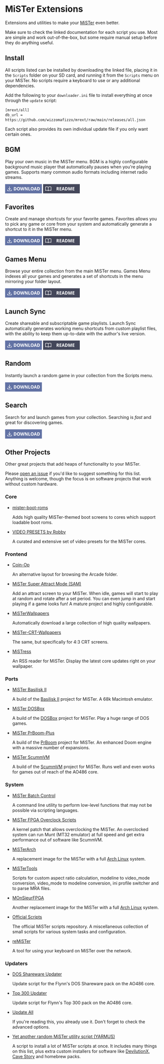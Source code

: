 # MiSTer Extensions

Extensions and utilities to make your [MiSTer](https://github.com/MiSTer-devel/Main_MiSTer/wiki) even better.

Make sure to check the linked documentation for each script you use. Most are simple and work out-of-the-box, but some require manual setup before they do anything useful.

## Install

All scripts listed can be installed by downloading the linked file, placing it in the `Scripts` folder on your SD card, and running it from the `Scripts` menu on your MiSTer. No scripts require a keyboard to use or any additional dependencies.

Add the following to your `downloader.ini` file to install everything at once through the `update` script:

```
[mrext/all]
db_url = https://github.com/wizzomafizzo/mrext/raw/main/releases/all.json
```

Each script also provides its own individual update file if you only want certain ones.

## BGM
Play your own music in the MiSTer menu. BGM is a highly configurable background music player that automatically pauses when you're playing games. Supports many common audio formats including internet radio streams.

[![Download BGM](docs/download.png "Download BGM")](https://github.com/wizzomafizzo/MiSTer_BGM/raw/main/bgm.sh)
[![Readme BGM](docs/readme.png "Readme BGM")](https://github.com/wizzomafizzo/MiSTer_BGM)

## Favorites
Create and manage shortcuts for your favorite games. Favorites allows you to pick any game or core from your system and automatically generate a shortcut to it in the MiSTer menu.

[![Download Favorites](docs/download.png "Download Favorites")](https://github.com/wizzomafizzo/MiSTer_Favorites/raw/main/favorites.sh)
[![Readme Favorites](docs/readme.png "Readme Favorites")](https://github.com/wizzomafizzo/MiSTer_Favorites)

## Games Menu
Browse your entire collection from the main MiSTer menu. Games Menu indexes all your games and generates a set of shortcuts in the menu mirroring your folder layout.

[![Download Games Menu](docs/download.png "Download Games Menu")](https://github.com/wizzomafizzo/MiSTer_GamesMenu/raw/main/games_menu.sh)
[![Readme Games Menu](docs/readme.png "Readme Games Menu")](https://github.com/wizzomafizzo/MiSTer_GamesMenu)

## Launch Sync
Create shareable and subscriptable game playlists. Launch Sync automatically generates working menu shortcuts from custom playlist files, with the ability to keep them up-to-date with the author's live version.

[![Download Launch Sync](docs/download.png "Download Launch Sync")](https://github.com/wizzomafizzo/mrext/raw/main/releases/launchsync/launchsync.sh)
[![Readme Launch Sync](docs/readme.png "Readme Launch Sync")](https://github.com/wizzomafizzo/mrext/tree/main/docs/launchsync.md)

## Random
Instantly launch a random game in your collection from the Scripts menu.

[![Download Random](docs/download.png "Download Random")](https://github.com/wizzomafizzo/mrext/raw/main/releases/random/random.sh)

## Search
Search for and launch games from your collection. Searching is *fast* and great for discovering games.

[![Download Search](docs/download.png "Download Search")](https://github.com/wizzomafizzo/mrext/raw/main/releases/search/search.sh)

## Other Projects

Other great projects that add heaps of functionality to your MiSTer.

Please [open an issue](https://github.com/wizzomafizzo/mrext/issues/new) if you'd like to suggest something for this list. Anything is welcome, though the focus is on software projects that work without custom hardware.

### Core

- [mister-boot-roms](https://github.com/uberyoji/mister-boot-roms)

  Adds high quality MiSTer-themed boot screens to cores which support loadable boot roms.

- [VIDEO PRESETS by Robby](https://github.com/RGarciaLago/VIDEO_PRESETS_by_Robby)

  A curated and extensive set of video presets for the MiSTer cores.

### Frontend

- [Coin-Op](https://github.com/funkycochise/Coin-Op)

  An alternative layout for browsing the Arcade folder.

- [MiSTer Super Attract Mode (SAM)](https://github.com/mrchrisster/MiSTer_SAM)

  Add an attract screen to your MiSTer. When idle, games will start to play at random and rotate after a set period. You can even jump in and start playing if a game looks fun! A mature project and highly configurable.

- [MiSTerWallpapers](https://github.com/RetroDriven/MiSTerWallpapers)

  Automatically download a large collection of high quality wallpapers.

- [MiSTer-CRT-Wallpapers](https://github.com/RetroDriven/MiSTer-CRT-Wallpapers)

  The same, but specifically for 4:3 CRT screens.

- [MiSTress](https://github.com/sigboe/MiSTress)

  An RSS reader for MiSTer. Display the latest core updates right on your wallpaper.

### Ports

- [MiSTer Basilisk II](https://github.com/bbond007/MiSTer_BasiliskII)

  A build of the [Basilisk II](https://basilisk.cebix.net/) project for MiSTer. A 68k Macintosh emulator.

- [MiSTer DOSBox](https://github.com/bbond007/MiSTer_DOSBox)

  A build of the [DOSBox](https://www.dosbox.com/) project for MiSTer. Play a huge range of DOS games.

- [MiSTer PrBoom-Plus](https://github.com/bbond007/MiSTer_PrBoom-Plus)

  A build of the [PrBoom](http://prboom.sourceforge.net/) project for MiSTer. An enhanced Doom engine with a massive number of expansions.

- [MiSTer ScummVM](https://github.com/bbond007/MiSTer_ScummVM)

  A build of the [ScummVM](https://www.scummvm.org/) project for MiSTer. Runs well and even works for games out of reach of the AO486 core.

### System

- [MiSTer Batch Control](https://github.com/pocomane/MiSTer_Batch_Control)

  A command line utility to perform low-level functions that may not be possible via scripting languages.

- [MiSTer FPGA Overclock Scripts](https://github.com/coolbho3k/MiSTer-Overclock-Scripts)

  A kernel patch that allows overclocking the MiSTer. An overclocked system can run Munt (MT32 emulator) at full speed and get extra performance out of software like ScummVM.

- [MiSTerArch](https://github.com/MiSTerArch/PKGBUILDs)

  A replacement image for the MiSTer with a full [Arch Linux](https://archlinux.org/) system.

- [MiSTerTools](https://github.com/morfeus77/MiSTerTools/)

  Scripts for custom aspect ratio calculation, modeline to video_mode conversion, video_mode to modeline conversion, ini profile switcher and to parse MRA files.

- [MOnSieurFPGA](https://github.com/MOnSieurFPGA/MOnSieurFPGA-SD_Image_Builds)

  Another replacement image for the MiSTer with a full [Arch Linux](https://archlinux.org/) system.

- [Official Scripts](https://github.com/MiSTer-devel/Scripts_MiSTer)

  The official MiSTer scripts repository. A miscellaneous collection of small scripts for various system tasks and configuration.

- [reMiSTer](https://github.com/sigboe/reMiSTer)

  A tool for using your keyboard on MiSTer over the network.

### Updaters

- [DOS Shareware Updater](https://github.com/flynnsbit/DOS_Shareware_MyMenu)

  Update script for the Flynn's DOS Shareware pack on the AO486 core.

- [Top 300 Updater](https://github.com/flynnsbit/Top300_updates)

  Update script for Flynn's Top 300 pack on the AO486 core.

- [Update All](https://github.com/theypsilon/Update_All_MiSTer)
  
  If you're reading this, you already use it. Don't forget to check the advanced options.

- [Yet another random MiSTer utility script (YARMUS)](https://github.com/jayp76/MiSTer_get_optional_installers)

  A script to install a lot of MiSTer scripts at once. It includes many things on this list, plus extra custom installers for software like [DevilutionX](https://github.com/diasurgical/devilutionX), [Cave Story](https://nxengine.sourceforge.io/) and homebrew packs.
